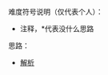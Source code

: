 难度符号说明（仅代表个人）：

 - 注释，*代表没什么思路

思路：

- [解析](https://github.com/pezy/LeetCode/tree/master/138.%20Word%20Break)
